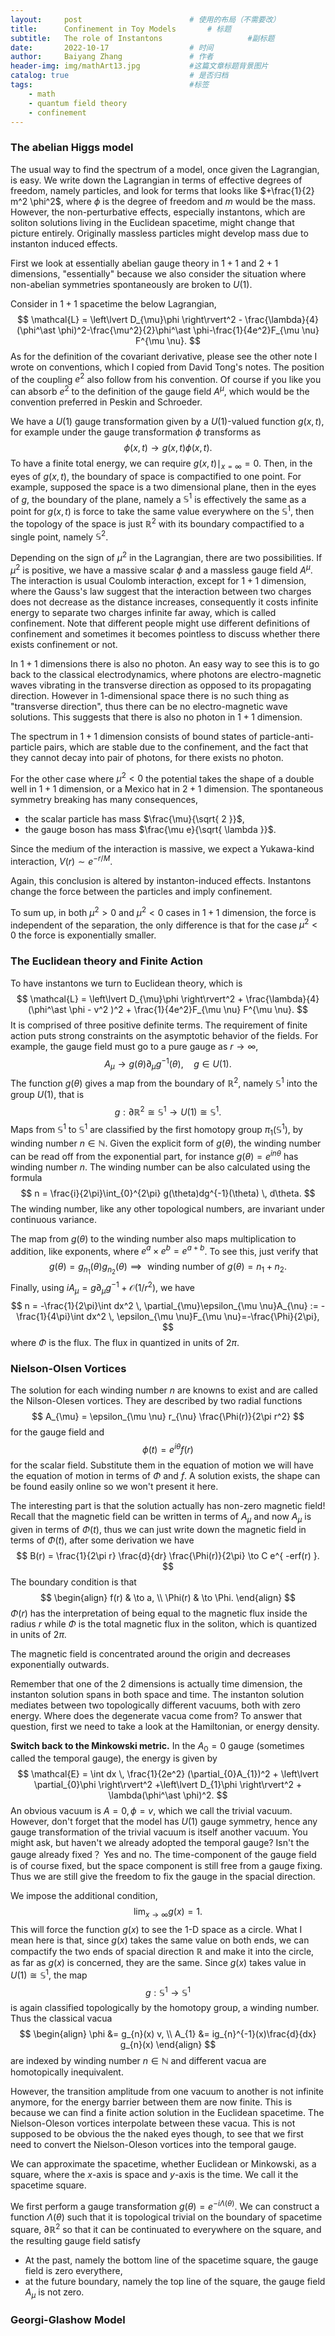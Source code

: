 ```yaml
---
layout:     post   				        # 使用的布局（不需要改）
title:      Confinement in Toy Models 	    # 标题 
subtitle:   The role of Instantons                   #副标题
date:       2022-10-17 				    # 时间
author:     Baiyang Zhang 				# 作者
header-img: img/mathArt13.jpg 	        #这篇文章标题背景图片
catalog: true 						    # 是否归档
tags:								    #标签
    - math
    - quantum field theory
    - confinement
---
```


### The abelian Higgs model

The usual way to find the spectrum of a model, once given the Lagrangian, is easy. We write down the Lagrangian in terms of effective degrees of freedom, namely particles, and look for terms that looks like $+\frac{1}{2} m^2 \phi^2$, where $\phi$ is the degree of freedom and $m$ would be the mass. However, the non-perturbative effects, especially instantons, which are soliton solutions living in the Euclidean spacetime, might change that picture entirely. Originally massless particles might develop mass due to instanton induced effects. 

First we look at essentially abelian gauge theory in $1+1$ and $2+1$ dimensions, "essentially" because we also consider the situation where non-abelian symmetries spontaneously are broken to $U(1)$. 

Consider in $1+1$ spacetime the below Lagrangian,
$$
\mathcal{L} = \left\lvert D_{\mu}\phi \right\rvert^2 - \frac{\lambda}{4}(\phi^\ast \phi)^2-\frac{\mu^2}{2}\phi^\ast  \phi-\frac{1}{4e^2}F_{\mu \nu} F^{\mu \nu}.
$$
As for the definition of the covariant derivative, please see the other note I wrote on conventions, which I copied from David Tong's notes. The position of the coupling $e^2$ also follow from his convention. Of course if you like you can absorb $e^2$ to the definition of the gauge field $A^\mu$, which would be the convention preferred in Peskin and Schroeder.

We have a $U(1)$ gauge transformation given by a $U(1)$-valued function $g(x,t)$, for example under the gauge transformation $\phi$ transforms as 
$$
\phi(x,t) \to g(x,t) \phi(x,t).
$$
To have a finite total energy, we can require $g(x,t)\mid_{x=\infty} = 0$. Then, in the eyes of $g(x,t)$, the boundary of space is compactified to one point. For example, supposed the space is a two dimensional plane, then in the eyes of $g$, the boundary of the plane, namely a $\mathbb{S}^1$ is effectively the same as a point for $g(x,t)$ is force to take the same value everywhere on the $\mathbb{S}^1$, then the topology of the space is just $\mathbb{R}^2$ with its boundary compactified to a single point, namely $\mathbb{S}^2$. 

Depending on the sign of $\mu^2$ in the Lagrangian, there are two possibilities. If $\mu^2$ is positive, we have a massive scalar $\phi$ and a massless gauge field $A^\mu$. The interaction is usual Coulomb interaction, except for $1+1$ dimension, where the Gauss's law suggest that the interaction between two charges does not decrease as the distance increases, consequently it costs infinite energy to separate two charges infinite far away, which is called confinement. Note that different people might use different definitions of confinement and sometimes it becomes pointless to discuss whether there exists confinement or not. 

In $1+1$ dimensions there is also no photon. An easy way to see this is to go back to the classical electrodynamics, where photons are electro-magnetic waves vibrating in the transverse direction as opposed to its propagating direction. However in 1-dimensional space there is no such thing as "transverse direction", thus there can be no electro-magnetic wave solutions. This suggests that there is also no photon in $1+1$ dimension. 

The spectrum in $1+1$ dimension consists of bound states of particle-anti-particle pairs, which are stable due to the confinement, and the fact that they cannot decay into pair of photons, for there exists no photon.

For the other case where $\mu^2<0$ the potential takes the shape of a double well in $1+1$ dimension, or a Mexico hat in $2+1$ dimension. The spontaneous symmetry breaking has many consequences,
- the scalar particle has mass $\frac{\mu}{\sqrt{ 2 }}$,
- the gauge boson has mass $\frac{\mu e}{\sqrt{ \lambda }}$.

Since the medium of the interaction is massive, we expect a Yukawa-kind interaction, $V(r) \sim e^{ -r/M }$.

Again, this conclusion is altered by instanton-induced effects. Instantons change the force between the particles and imply confinement. 

To sum up, in both $\mu^2>0$ and $\mu^2<0$ cases in $1+1$ dimension, the force is independent of the separation, the only difference is that for the case $\mu^2<0$ the force is exponentially smaller. 

### The Euclidean theory and Finite Action

To have instantons we turn to Euclidean theory, which is 
$$
\mathcal{L} = \left\lvert D_{\mu}\phi \right\rvert^2 + \frac{\lambda}{4}(\phi^\ast \phi - v^2 )^2 + \frac{1}{4e^2}F_{\mu \nu} F^{\mu \nu}.
$$
It is comprised of three positive definite terms. The requirement of finite action puts strong constraints on the asymptotic behavior of the fields. For example, the gauge field must go to a pure gauge as $r\to \infty$,
$$
A_{\mu} \to g(\theta)\partial_{\mu}g^{-1}(\theta), \quad g\in U(1).
$$
The function $g(\theta)$ gives a map from the boundary of $\mathbb{R}^2$, namely $\mathbb{S}^1$ into the group $U(1)$, that is 
$$
g: \partial \mathbb{R}^2 \cong \mathbb{S}^1 \to U(1)\cong\mathbb{S}^1.
$$
Maps from $\mathbb{S}^1$ to $\mathbb{S}^1$ are classified by the first homotopy group $\pi_{1}(\mathbb{S}^1)$, by winding number $n\in \mathbb{N}$. Given the explicit form of $g(\theta)$, the winding number can be read off from the exponential part, for instance $g(\theta) = e^{ i n \theta }$ has winding number $n$. The winding number can be also calculated using the formula
$$
n = \frac{i}{2\pi}\int_{0}^{2\pi} g(\theta)dg^{-1}(\theta) \, d\theta.
$$
The winding number, like any other topological numbers, are invariant under continuous variance. 

The map from $g(\theta)$ to the winding number also maps multiplication to addition, like exponents, where $e^{ a }\times e^{ b }=e^{ a+b }$. To see this, just verify that 
$$
g(\theta) = g_{n_{1}}(\theta)g_{n_{2}}(\theta) \implies \text{ winding number of }g(\theta) = n_{1}+n_{2}.
$$
Finally, using $iA_{\mu} = g \partial_{\mu}g^{-1}+\mathcal{O}(1 / r^2)$, we have 
$$
n = -\frac{1}{2\pi}\int dx^2 \, \partial_{\mu}\epsilon_{\mu \nu}A_{\nu} := - \frac{1}{4\pi}\int dx^2 \, \epsilon_{\mu \nu}F_{\mu \nu}=-\frac{\Phi}{2\pi},
$$
where $\Phi$ is the flux. The flux in quantized in units of $2\pi$.

### Nielson-Olsen Vortices

The solution for each winding number $n$ are knowns to exist and are called the Nilson-Olesen vortices. They are described by two radial functions
$$
A_{\mu} = \epsilon_{\mu \nu} r_{\nu} \frac{\Phi(r)}{2\pi r^2}
$$
for the gauge field and 
$$
\phi(t) = e^{ i\theta }f(r)
$$
for the scalar field. Substitute them in the equation of motion we will have the equation of motion in terms of $\Phi$ and $f$. A solution exists, the shape can be found easily online so we won't present it here. 

The interesting part is that the solution actually has non-zero magnetic field! Recall that the magnetic field can be written in terms of $A_{\mu}$ and now $A_{\mu}$ is given in terms of $\Phi(t)$, thus we can just write down the magnetic field in terms of $\Phi(t)$, after some derivation we have 
$$
B(r) = \frac{1}{2\pi r} \frac{d}{dr} \frac{\Phi(r)}{2\pi} \to C e^{ -erf(r) }.
$$
The boundary condition is that 
$$
\begin{align}
f(r)  & \to a, \\
\Phi(r)  &  \to \Phi.
\end{align}
$$
$\Phi(r)$ has the interpretation of being equal to the magnetic flux inside the radius $r$ while $\Phi$ is the total magnetic flux in the soliton, which is quantized in units of $2\pi$. 

The magnetic field is concentrated around the origin and decreases exponentially outwards. 

Remember that one of the 2 dimensions is actually time dimension, the instanton solution spans in both space and time. The instanton solution mediates between two topologically different vacuums, both with zero energy. Where does the degenerate vacua come from? To answer that question, first we need to take a look at the Hamiltonian, or energy density. 

**Switch back to the Minkowski metric.** In the $A_{0} = 0$ gauge (sometimes called the temporal gauge), the energy is given by 
$$
\mathcal{E} = \int dx \, \frac{1}{2e^2} (\partial_{0}A_{1})^2 + \left\lvert \partial_{0}\phi \right\rvert^2 +\left\lvert D_{1}\phi \right\rvert^2 + \lambda(\phi^\ast \phi)^2.
$$
An obvious vacuum is $A = 0, \phi = v$, which we call the trivial vacuum. However, don't forget that the model has $U(1)$ gauge symmetry, hence any gauge transformation of the trivial vacuum is itself another vacuum. You might ask, but haven't we already adopted the temporal gauge? Isn't the gauge already fixed？ Yes and no. The time-component of the gauge field is of course fixed, but the space component is still free from a gauge fixing. Thus we are still give the freedom to fix the gauge in the spacial direction. 

We impose the additional condition, 
$$
\lim_{ x \to \infty } g(x) = 1.
$$
This will force the function $g(x)$ to see the 1-D space as a circle. What I mean here is that, since $g(x)$ takes the same value on both ends, we can compactify the two ends of spacial direction $\mathbb{R}$ and make it into the circle, as far as $g(x)$ is concerned, they are the same. Since $g(x)$ takes value in $U(1)\cong \mathbb{S}^1$, the map 
$$
g:\mathbb{S}^1 \to \mathbb{S}^1
$$
is again classified topologically by the homotopy group, a winding number. Thus the classical vacua 
$$
\begin{align}
  \phi &= g_{n}(x) v, \\
  A_{1}  &= ig_{n}^{-1}(x)\frac{d}{dx} g_{n}(x)
\end{align}
$$
are indexed by winding number $n\in\mathbb{N}$ and different vacua are homotopically inequivalent. 

However, the transition amplitude from one vacuum to another is not infinite anymore, for the energy barrier between them are now finite. This is because we can find a finite action solution in the Euclidean spacetime. The Nielson-Oleson vortices interpolate between these vacua. This is not supposed to be obvious the the naked eyes though, to see that we first need to convert the Nielson-Oleson vortices into the temporal gauge. 

We can approximate the spacetime, whether Euclidean or Minkowski, as a square, where the $x$-axis is space and $y$-axis is the time. We call it the spacetime square. 

We first perform a gauge transformation $g(\theta)=e^{ -i\Lambda(\theta) }$. We can construct a function $\Lambda(\theta)$ such that it is topological trivial on the boundary of spacetime square, $\partial\mathbb{R}^2$ so that it can be continuated to everywhere on the square, and the resulting gauge field satisfy
- At the past, namely the bottom line of the spacetime square, the gauge field is zero everythere,
- at the future boundary, namely the top line of the square, the gauge field $A_{\mu}$ is not zero. 






### Georgi-Glashow Model

